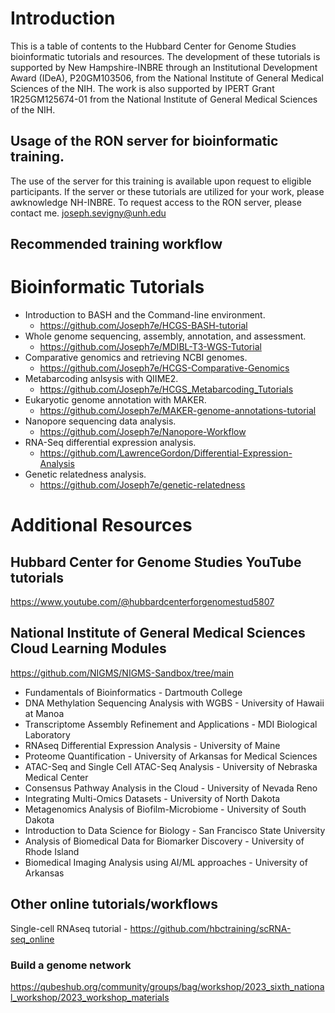 # Introduction
This is a table of contents to the Hubbard Center for Genome Studies bioinformatic tutorials and resources. The development of these tutorials is supported by New Hampshire-INBRE through an Institutional Development Award (IDeA), P20GM103506, from the National Institute of General Medical Sciences of the NIH. The work is also supported by IPERT Grant 1R25GM125674-01 from the National Institute of General Medical Sciences of the NIH.

## Usage of the RON server for bioinformatic training.
The use of the server for this training is available upon request to eligible participants. If the server or these tutorials are utilized for your work, please awknowledge NH-INBRE. To request access to the RON server, please contact me. joseph.sevigny@unh.edu



## Recommended training workflow



# Bioinformatic Tutorials
* Introduction to BASH and the Command-line environment.
  * https://github.com/Joseph7e/HCGS-BASH-tutorial  
* Whole genome sequencing, assembly, annotation, and assessment.
  * https://github.com/Joseph7e/MDIBL-T3-WGS-Tutorial  
* Comparative genomics and retrieving NCBI genomes.
  * https://github.com/Joseph7e/HCGS-Comparative-Genomics  
* Metabarcoding anlsysis with QIIME2.
  * https://github.com/Joseph7e/HCGS_Metabarcoding_Tutorials  
* Eukaryotic genome annotation with MAKER.
  * https://github.com/Joseph7e/MAKER-genome-annotations-tutorial  
* Nanopore sequencing data analysis.
  * https://github.com/Joseph7e/Nanopore-Workflow  
* RNA-Seq differential expression analysis.
  * https://github.com/LawrenceGordon/Differential-Expression-Analysis
* Genetic relatedness analysis.
  * https://github.com/Joseph7e/genetic-relatedness

## 


# Additional Resources

## Hubbard Center for Genome Studies YouTube tutorials  
  https://www.youtube.com/@hubbardcenterforgenomestud5807

## National Institute of General Medical Sciences Cloud Learning Modules  
https://github.com/NIGMS/NIGMS-Sandbox/tree/main  
* Fundamentals of Bioinformatics - Dartmouth College  
* DNA Methylation Sequencing Analysis with WGBS - University of Hawaii at Manoa  
* Transcriptome Assembly Refinement and Applications - MDI Biological Laboratory  
* RNAseq Differential Expression Analysis - University of Maine  
* Proteome Quantification - University of Arkansas for Medical Sciences  
* ATAC-Seq and Single Cell ATAC-Seq Analysis - University of Nebraska Medical Center  
* Consensus Pathway Analysis in the Cloud - University of Nevada Reno  
* Integrating Multi-Omics Datasets - University of North Dakota  
* Metagenomics Analysis of Biofilm-Microbiome - University of South Dakota  
* Introduction to Data Science for Biology - San Francisco State University  
* Analysis of Biomedical Data for Biomarker Discovery - University of Rhode Island  
* Biomedical Imaging Analysis using AI/ML approaches - University of Arkansas

## Other online tutorials/workflows
Single-cell RNAseq tutorial - https://github.com/hbctraining/scRNA-seq_online

### Build a genome network
https://qubeshub.org/community/groups/bag/workshop/2023_sixth_national_workshop/2023_workshop_materials  

